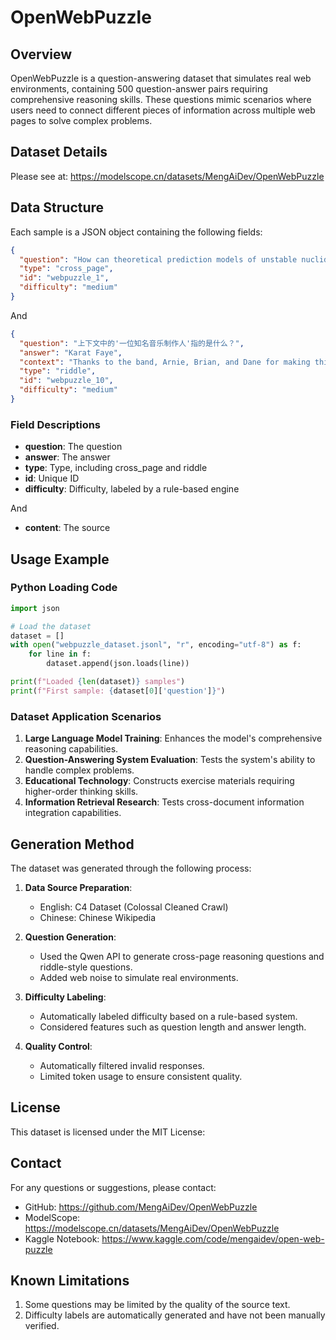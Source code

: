 # OpenWebPuzzle

## Overview

OpenWebPuzzle is a question-answering dataset that simulates real web environments, containing 500 question-answer pairs requiring comprehensive reasoning skills. These questions mimic scenarios where users need to connect different pieces of information across multiple web pages to solve complex problems.

## Dataset Details

Please see at: https://modelscope.cn/datasets/MengAiDev/OpenWebPuzzle

## Data Structure

Each sample is a JSON object containing the following fields:

```json
{
  "question": "How can theoretical prediction models of unstable nuclides produced in astrophysical environments be combined with the characteristics of pearl luster materials to design new materials that meet both nuclear reaction stability requirements and possess elegant jewelry aesthetics?",      "answer": "By using theoretical models to predict the physical properties (such as durability and optical characteristics) of stable nuclides produced in nuclear reactions, and integrating them with the soft texture of pearl luster and the craftsmanship of metal materials, new jewelry materials that combine scientific stability and aesthetic value can be developed. It is essential to balance the experimental validation requirements of nuclides with the minimalist style of jewelry design, ensuring the material's stability in extreme environments while meeting the demands of an elegant appearance.",
  "type": "cross_page",
  "id": "webpuzzle_1",
  "difficulty": "medium"
}
```

And

```json
{
  "question": "上下文中的'一位知名音乐制作人'指的是什么？",
  "answer": "Karat Faye",
  "context": "Thanks to the band, Arnie, Brian, and Dane for making this music possible, better late than never! Special thanks to Robert Margouleff and [REDACTED] for their musical expertise in the L.A. Studios. For providing a perfectly beautiful working atmosphere so that I could bring these recordings back to life.",
  "type": "riddle",
  "id": "webpuzzle_10",
  "difficulty": "medium"
}
```
### Field Descriptions

- **question**: The question
- **answer**: The answer
- **type**: Type, including cross_page and riddle
- **id**: Unique ID
- **difficulty**: Difficulty, labeled by a rule-based engine

And

- **content**: The source

## Usage Example

### Python Loading Code

```python
import json

# Load the dataset
dataset = []
with open("webpuzzle_dataset.jsonl", "r", encoding="utf-8") as f:
    for line in f:
        dataset.append(json.loads(line))

print(f"Loaded {len(dataset)} samples")
print(f"First sample: {dataset[0]['question']}")
```

### Dataset Application Scenarios

1. **Large Language Model Training**: Enhances the model's comprehensive reasoning capabilities.
2. **Question-Answering System Evaluation**: Tests the system's ability to handle complex problems.
3. **Educational Technology**: Constructs exercise materials requiring higher-order thinking skills.
4. **Information Retrieval Research**: Tests cross-document information integration capabilities.

## Generation Method

The dataset was generated through the following process:

1. **Data Source Preparation**:
   - English: C4 Dataset (Colossal Cleaned Crawl)
   - Chinese: Chinese Wikipedia
   
2. **Question Generation**:
   - Used the Qwen API to generate cross-page reasoning questions and riddle-style questions.
   - Added web noise to simulate real environments.

3. **Difficulty Labeling**:
   - Automatically labeled difficulty based on a rule-based system.
   - Considered features such as question length and answer length.

4. **Quality Control**:
   - Automatically filtered invalid responses.
   - Limited token usage to ensure consistent quality.

## License

This dataset is licensed under the MIT License:

## Contact

For any questions or suggestions, please contact:
- GitHub: https://github.com/MengAiDev/OpenWebPuzzle
- ModelScope: https://modelscope.cn/datasets/MengAiDev/OpenWebPuzzle
- Kaggle Notebook: https://www.kaggle.com/code/mengaidev/open-web-puzzle

## Known Limitations

1. Some questions may be limited by the quality of the source text.
2. Difficulty labels are automatically generated and have not been manually verified.
